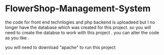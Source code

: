# FlowerShop-Management-System
the code for front end technlogies and php backend is uploadeed but I no longer have the database which was created for this project. 
so you will need to create the databse to work with this project .
you can alter the code as you like .

you will need to download "apache" to run this project
